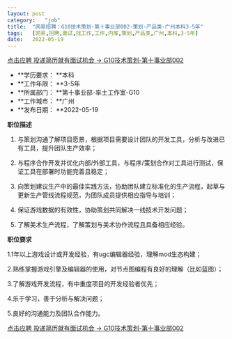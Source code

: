 ```yaml
---
layout:	post
category:	"job"
title:	"网易招聘：G10技术策划-第十事业部002-策划-产品类-广州本科3-5年"
tags:	[网易,招聘,面试,找工作,工作,内推,策划,产品类,广州,本科,3-5年]
date:	2022-05-19
---
```


[点击应聘 投递简历就有面试机会 ->  G10技术策划-第十事业部002](http://mobile.bole.netease.com/bole/boleDetail?id=39591&employeeId=346f03c3cda5f04c&key=all)



- **学历要求： **本科
- **工作年限： **3-5年
- **所属部门： **第十事业部-率土工作室-G10
- **工作城市： **广州
- **发布日期： **2022-05-19



**职位描述**

1. 与策划沟通了解项目愿景，根据项目需要设计团队的开发工具，分析与改进已有工具，提升团队生产效率；

2. 与程序合作开发并优化内部/外部工具，与程序/策划合作对工具进行测试，保证工具在部署时功能完善且稳定；

3. 向策划建议生产中的最佳实践方法，协助团队建立标准化的生产流程，起草与更新生产管线流程规范，为团队成员提供相应指导与培训；

4. 保证游戏数据的有效性，协助策划共同解决一线技术开发问题；

5. 了解美术生产流程，了解策划与美术协作流程且具备相应经验。



**职位要求**

1.1年以上游戏设计或开发经验，有ugc编辑器经验，理解mod生态构建；

2.熟练掌握游戏引擎及编辑器的使用，对节点图编程有良好的理解（比如蓝图）；

3.了解游戏开发流程，有中重度项目的开发经验者优先；

4.乐于学习，善于分析与解决问题；

5.良好的沟通能力及团队合作能力。



[点击应聘 投递简历就有面试机会 ->  G10技术策划-第十事业部002](http://mobile.bole.netease.com/bole/boleDetail?id=39591&employeeId=346f03c3cda5f04c&key=all)